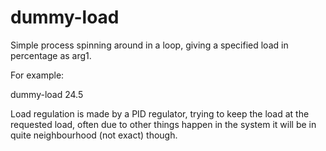 # dummy-load

Simple process spinning around in a loop, giving a specified load in percentage as arg1.

For example:

dummy-load 24.5

Load regulation is made by a PID regulator, trying to keep the load at the requested load,
often due to other things happen in the system it will be in quite neighbourhood (not exact) though.
